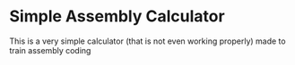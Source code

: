 # Simple Assembly Calculator
This is a very simple calculator (that is not even working properly) made to train assembly coding
